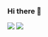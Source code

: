 ### Hi there 👋

<!--
**Leehyewon96/Leehyewon96** is a ✨ _special_ ✨ repository because its `README.md` (this file) appears on your GitHub profile.

Here are some ideas to get you started:

- 🔭 I’m currently working on ...
- 🌱 I’m currently learning ...
- 👯 I’m looking to collaborate on ...
- 🤔 I’m looking for help with ...
- 💬 Ask me about ...
- 📫 How to reach me: ...
- 😄 Pronouns: ...
- ⚡ Fun fact: ...
-->
<img src="https://img.shields.io/badge/Android-3DDC84?style=flat-square&logo=Android&logoColor=white"/>
<a href="https://www.instagram.com/hyeoniworld" target="_blank"><img src="https://img.shields.io/badge/Instagram-E4405F?style=flat-square&logo=instagram&logoColor=white"/></a>

